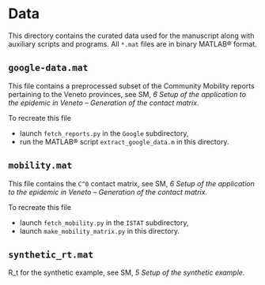 # Data

This directory contains the curated data used for the manuscript along with auxiliary scripts and programs. All `*.mat` files are in binary MATLAB® format.

## `google-data.mat`

This file contains a preprocessed subset of the Community Mobility reports pertaining to the Veneto provinces, see SM, *6 Setup of the application to the epidemic in Veneto – Generation of the contact matrix*.

To recreate this file
- launch `fetch_reports.py` in the `Google` subdirectory,
- run the MATLAB® script `extract_google_data.m` in this directory.

## `mobility.mat`

This file contains the `C^0` contact matrix, see SM, *6 Setup of the application to the epidemic in Veneto – Generation of the contact matrix*.

To recreate this file
- launch `fetch_mobility.py` in the `ISTAT` subdirectory,
- launch `make_mobility_matrix.py` in this directory.

## `synthetic_rt.mat`

R_t for the synthetic example, see SM, *5 Setup of the synthetic example*.

